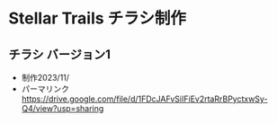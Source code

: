 # Stellar Trails チラシ制作
## チラシ バージョン1
- 制作2023/11/
- パーマリンク https://drive.google.com/file/d/1FDcJAFvSiIFiEv2rtaRrBPyctxwSy-Q4/view?usp=sharing
